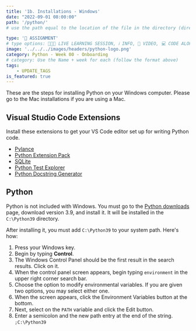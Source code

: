```yaml
---
title: '1b. Installations - Windows'
date: "2022-09-01 08:00:00"
path: '/python/'
# use the path equal to the location of the file in the directory (directory structure)

type: '📝 ASSIGNMENT'
# type options: 👩🏽‍🏫 LIVE LEARNING SESSION, ℹ️ INFO, 🎥 VIDEO, 💻 CODE ALONG, 🥼LAB, ↩️ REVIEW/NOTES, 👥 GROUP LEARNING, 👷🏼‍♂️ GROUP PROJECT, 🧠 ASSESSMENT, 📝 ASSIGNMENT
image: '../../../images/headers/python-logo.png'
category: Python - Week 00 - Onboarding
# category: Use the Name + week for each (follow the format above)
tags:
    - UPDATE_TAGS
is_featured: true
---
```


These are the steps for installing Python on your Windows computer. Please go to the Mac installations if you are using a Mac.

## Visual Studio Code Extensions

Install these extensions to get your VS Code editor set up for writing Python code.

* [Pylance][1]
* [Python Extension Pack][2]
* [SQLite][3]
* [Python Test Explorer][4]
* [Python Docstring Generator][5]

## Python
Python is not included with Windows. You must go to the [Python downloads](https://www.python.org/downloads/) page, download version 3.9, and install it. It will be installed in the `C:\Python39` directory.

After installing it, you must add `C:\Python39` to your system path. Here's how:

1. Press your Windows key.
2. Begin by typing **Control**.
3. The Windows Control Panel should be the first result in the search results. Click on it.
4. When the control panel screen appears, begin typing `environment` in the upper right corner search bar.
5. Choose the option to modify environmental variables. If you are given two options, you may select either one.
6. When the screen appears, click the Environment Variables button at the bottom.
7. Next, select on the `PATH` variable and click the Edit button.
8. Enter a semicolon and the new path entry at the end of the string. `;C:\Python39`

[1]: https://marketplace.visualstudio.com/items?itemName=ms-python.vscode-pylance
[2]: https://marketplace.visualstudio.com/items?itemName=donjayamanne.python-extension-pack
[3]: https://marketplace.visualstudio.com/items?itemName=alexcvzz.vscode-sqlite
[4]: https://marketplace.visualstudio.com/items?itemName=LittleFoxTeam.vscode-python-test-adapter
[5]: https://marketplace.visualstudio.com/items?itemName=njpwerner.autodocstring
